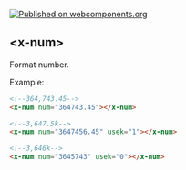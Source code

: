 [![Published on webcomponents.org][webcomponents-image]][webcomponents-url]

## \<x-num\>

Format number.

Example:
<!---
```
<custom-element-demo>
  <template>
    <script src="./demo/x-tag-components.js"></script>
    <script src="./src/main.js"></script>
    <next-code-block></next-code-block>
  </template>
</custom-element-demo>
```
-->
```html
<!--364,743.45-->
<x-num num="364743.45"></x-num>

<!--3,647.5k-->
<x-num num="3647456.45" usek="1"></x-num>

<!--3,646k-->
<x-num num="3645743" usek="0"></x-num>
```

[webcomponents-image]: https://img.shields.io/badge/webcomponents.org-published-blue.svg
[webcomponents-url]: https://www.webcomponents.org/element/regou/x-num
